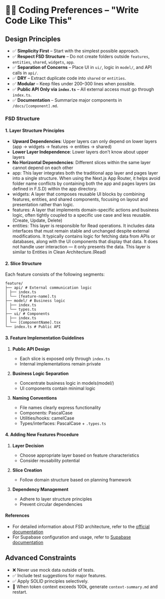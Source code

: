 # 🧑‍🏭 Coding Preferences – "Write Code Like This"

## Design Principles

- ✅ **Simplicity First** – Start with the simplest possible approach.
- ✅ **Respect FSD Structure** – Do not create folders outside `features`, `entities`, `shared`, `widgets`, `app`.
- ✅ **Separation of Concerns** – Place UI in `ui/`, logic in `model/`, and API calls in `api/`.
- ✅ **DRY** – Extract duplicate code into `shared` or `entities`.
- ✅ **Modular** – Keep files under 200–300 lines when possible.
- ✅ **Public API Only via `index.ts`** – All external access must go through `index.ts`.
- ✅ **Documentation** – Summarize major components in `/docs/[component].md`.

### FSD Structure

#### 1. Layer Structure Principles

- **Upward Dependencies**: Upper layers can only depend on lower layers (app → widgets → features → entities → shared)
- **Lower Layer Independence**: Lower layers don't know about upper layers
- **No Horizontal Dependencies**: Different slices within the same layer cannot depend on each other
- app: This layer integrates both the traditional app layer and pages layer into a single structure. When using the Next.js App Router, it helps avoid folder name conflicts by containing both the app and pages layers (as defined in F.S.D) within the app directory.
- widgets: A layer that composes reusable UI blocks by combining features, entities, and shared components, focusing on layout and presentation rather than logic.
- features: A layer that implements domain-specific actions and business logic, often tightly coupled to a specific use case and less reusable.(Create, Update, Delete)
- entities: This layer is responsible for Read operations. It includes data interfaces that must remain stable and unchanged despite external modifications. It typically contains logic for fetching data from APIs or databases, along with the UI components that display that data. It does not handle user interaction — it only presents the data. This layer is similar to Entities in Clean Architecture.(Read)

#### 2. Slice Structure

Each feature consists of the following segments:

```
feature/
├── api/ # External communication logic
│ ├── index.ts
│ └── [feature-name].ts
├── model/ # Business logic
│ ├── index.ts
│ └── types.ts
├── ui/ # Components
│ ├── index.ts
│ └── [ComponentName].tsx
└── index.ts # Public API
```

#### 3. Feature Implementation Guidelines

1. **Public API Design**

   - Each slice is exposed only through `index.ts`
   - Internal implementations remain private

2. **Business Logic Separation**

   - Concentrate business logic in models(model/)
   - UI components contain minimal logic

3. **Naming Conventions**
   - File names clearly express functionality
   - Components: PascalCase
   - Utilities/hooks: camelCase
   - Types/interfaces: PascalCase + `.types.ts`

#### 4. Adding New Features Procedure

1. **Layer Decision**

   - Choose appropriate layer based on feature characteristics
   - Consider reusability potential

2. **Slice Creation**

   - Follow domain structure based on planning framework

3. **Dependency Management**
   - Adhere to layer structure principles
   - Prevent circular dependencies

#### References

- For detailed information about FSD architecture, refer to the [official documentation](https://feature-sliced.design/)
- For Supabase configuration and usage, refer to [Supabase documentation](https://supabase.com/docs)

## Advanced Constraints

- ❌ Never use mock data outside of tests.
- ✅ Include test suggestions for major features.
- ✅ Apply SOLID principles selectively.
- 🔁 When token context exceeds 100k, generate `context-summary.md` and restart.
